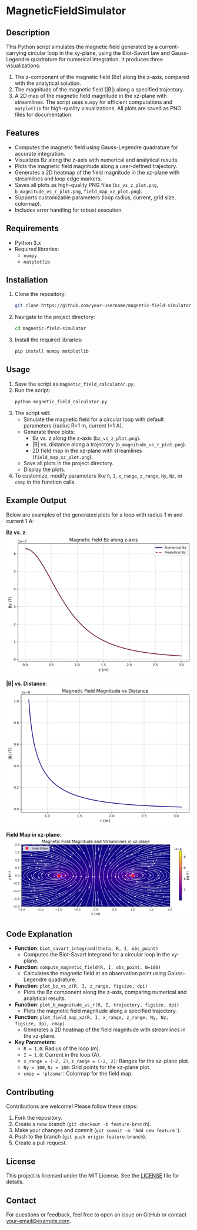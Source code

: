 # MagneticFieldSimulator

## Description
This Python script simulates the magnetic field generated by a current-carrying circular loop in the xy-plane, using the Biot-Savart law and Gauss-Legendre quadrature for numerical integration. It produces three visualizations: 
1. The z-component of the magnetic field (Bz) along the z-axis, compared with the analytical solution.
2. The magnitude of the magnetic field (|B|) along a specified trajectory.
3. A 2D map of the magnetic field magnitude in the xz-plane with streamlines. 
The script uses `numpy` for efficient computations and `matplotlib` for high-quality visualizations. All plots are saved as PNG files for documentation.

## Features
- Computes the magnetic field using Gauss-Legendre quadrature for accurate integration.
- Visualizes Bz along the z-axis with numerical and analytical results.
- Plots the magnetic field magnitude along a user-defined trajectory.
- Generates a 2D heatmap of the field magnitude in the xz-plane with streamlines and loop edge markers.
- Saves all plots as high-quality PNG files (`bz_vs_z_plot.png`, `b_magnitude_vs_r_plot.png`, `field_map_xz_plot.png`).
- Supports customizable parameters (loop radius, current, grid size, colormap).
- Includes error handling for robust execution.

## Requirements
- Python 3.x
- Required libraries:
  - `numpy`
  - `matplotlib`

## Installation
1. Clone the repository:
   ```bash
   git clone https://github.com/your-username/magnetic-field-simulator.git
   ```
2. Navigate to the project directory:
   ```bash
   cd magnetic-field-simulator
   ```
3. Install the required libraries:
   ```bash
   pip install numpy matplotlib
   ```

## Usage
1. Save the script as `magnetic_field_calculator.py`.
2. Run the script:
   ```bash
   python magnetic_field_calculator.py
   ```
3. The script will:
   - Simulate the magnetic field for a circular loop with default parameters (radius R=1 m, current I=1 A).
   - Generate three plots:
     - Bz vs. z along the z-axis (`bz_vs_z_plot.png`).
     - |B| vs. distance along a trajectory (`b_magnitude_vs_r_plot.png`).
     - 2D field map in the xz-plane with streamlines (`field_map_xz_plot.png`).
   - Save all plots in the project directory.
   - Display the plots.
4. To customize, modify parameters like `R`, `I`, `x_range`, `z_range`, `Ny`, `Nz`, or `cmap` in the function calls.

## Example Output
Below are examples of the generated plots for a loop with radius 1 m and current 1 A:

**Bz vs. z**:
![Bz vs z Plot](bz_vs_z_plot.png)

**|B| vs. Distance**:
![B Magnitude vs r Plot](b_magnitude_vs_r_plot.png)

**Field Map in xz-plane**:
![Field Map xz Plot](field_map_xz_plot.png)


## Code Explanation
- **Function**: `biot_savart_integrand(theta, R, I, obs_point)`
  - Computes the Biot-Savart integrand for a circular loop in the xy-plane.
- **Function**: `compute_magnetic_field(R, I, obs_point, N=100)`
  - Calculates the magnetic field at an observation point using Gauss-Legendre quadrature.
- **Function**: `plot_bz_vs_z(R, I, z_range, figsize, dpi)`
  - Plots the Bz component along the z-axis, comparing numerical and analytical results.
- **Function**: `plot_b_magnitude_vs_r(R, I, trajectory, figsize, dpi)`
  - Plots the magnetic field magnitude along a specified trajectory.
- **Function**: `plot_field_map_xz(R, I, x_range, z_range, Ny, Nz, figsize, dpi, cmap)`
  - Generates a 2D heatmap of the field magnitude with streamlines in the xz-plane.
- **Key Parameters**:
  - `R = 1.0`: Radius of the loop (m).
  - `I = 1.0`: Current in the loop (A).
  - `x_range = (-2, 2)`, `z_range = (-2, 2)`: Ranges for the xz-plane plot.
  - `Ny = 100`, `Nz = 100`: Grid points for the xz-plane plot.
  - `cmap = 'plasma'`: Colormap for the field map.

## Contributing
Contributions are welcome! Please follow these steps:
1. Fork the repository.
2. Create a new branch (`git checkout -b feature-branch`).
3. Make your changes and commit (`git commit -m 'Add new feature'`).
4. Push to the branch (`git push origin feature-branch`).
5. Create a pull request.

## License
This project is licensed under the MIT License. See the [LICENSE](LICENSE) file for details.

## Contact
For questions or feedback, feel free to open an issue on GitHub or contact [your-email@example.com](mailto:your-email@example.com).
